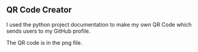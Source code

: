 ## QR Code Creator

I used the python project documentation to make my own QR Code which sends users to my GitHub profile.

The QR code is in the png file. 
